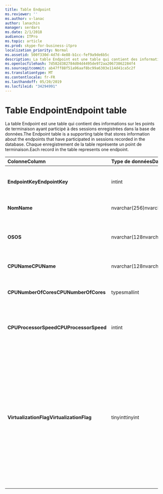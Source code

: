```yaml
---
title: Table Endpoint
ms.reviewer: ''
ms.author: v-lanac
author: lanachin
manager: serdars
ms.date: 2/1/2018
audience: ITPro
ms.topic: article
ms.prod: skype-for-business-itpro
localization_priority: Normal
ms.assetid: 500f330d-4d7d-4e88-b1cc-fef9a9de6b5c
description: La table Endpoint est une table qui contient des informations sur les points de terminaison ayant participé à des sessions enregistrées dans la base de données. Chaque enregistrement de la table représente un point de terminaison.
ms.openlocfilehash: 7d582d382784d04d4495de972aa20673862284f4
ms.sourcegitcommit: ab47ff88f51a96aaf8bc99a6303e114d41ca5c2f
ms.translationtype: MT
ms.contentlocale: fr-FR
ms.lasthandoff: 05/20/2019
ms.locfileid: "34294991"
---
```

# <a name="endpoint-table"></a><span data-ttu-id="2717a-104">Table Endpoint</span><span class="sxs-lookup"><span data-stu-id="2717a-104">Endpoint table</span></span>
 
<span data-ttu-id="2717a-105">La table Endpoint est une table qui contient des informations sur les points de terminaison ayant participé à des sessions enregistrées dans la base de données.</span><span class="sxs-lookup"><span data-stu-id="2717a-105">The Endpoint table is a supporting table that stores information about the endpoints that have participated in sessions recorded in the database.</span></span> <span data-ttu-id="2717a-106">Chaque enregistrement de la table représente un point de terminaison.</span><span class="sxs-lookup"><span data-stu-id="2717a-106">Each record in the table represents one endpoint.</span></span>
  
|<span data-ttu-id="2717a-107">**Colonne**</span><span class="sxs-lookup"><span data-stu-id="2717a-107">**Column**</span></span>|<span data-ttu-id="2717a-108">**Type de données**</span><span class="sxs-lookup"><span data-stu-id="2717a-108">**Data Type**</span></span>|<span data-ttu-id="2717a-109">**Clé/Index**</span><span class="sxs-lookup"><span data-stu-id="2717a-109">**Key/Index**</span></span>|<span data-ttu-id="2717a-110">**Détails**</span><span class="sxs-lookup"><span data-stu-id="2717a-110">**Details**</span></span>|
|:-----|:-----|:-----|:-----|
|<span data-ttu-id="2717a-111">**EndpointKey**</span><span class="sxs-lookup"><span data-stu-id="2717a-111">**EndpointKey**</span></span> <br/> |<span data-ttu-id="2717a-112">int</span><span class="sxs-lookup"><span data-stu-id="2717a-112">int</span></span>  <br/> |<span data-ttu-id="2717a-113">Principal</span><span class="sxs-lookup"><span data-stu-id="2717a-113">Primary</span></span>  <br/> |<span data-ttu-id="2717a-114">Numéro unique identifiant ce point de terminaison.</span><span class="sxs-lookup"><span data-stu-id="2717a-114">Unique number identifying this endpoint.</span></span>  <br/> |
|<span data-ttu-id="2717a-115">**Nom**</span><span class="sxs-lookup"><span data-stu-id="2717a-115">**Name**</span></span> <br/> |<span data-ttu-id="2717a-116">nvarchar(256)</span><span class="sxs-lookup"><span data-stu-id="2717a-116">nvarchar(256)</span></span>  <br/> |<span data-ttu-id="2717a-117">Différent</span><span class="sxs-lookup"><span data-stu-id="2717a-117">Unique</span></span>  <br/> |<span data-ttu-id="2717a-118">Nom du point de terminaison.</span><span class="sxs-lookup"><span data-stu-id="2717a-118">Endpoint name.</span></span>  <br/> |
|<span data-ttu-id="2717a-119">**OS**</span><span class="sxs-lookup"><span data-stu-id="2717a-119">**OS**</span></span> <br/> |<span data-ttu-id="2717a-120">nvarchar(128</span><span class="sxs-lookup"><span data-stu-id="2717a-120">nvarchar(128)</span></span>  <br/> | <br/> |<span data-ttu-id="2717a-121">Système d’exploitation (se) du point de terminaison.</span><span class="sxs-lookup"><span data-stu-id="2717a-121">Operating system (OS) of the endpoint.</span></span>  <br/> |
|<span data-ttu-id="2717a-122">**CPUName**</span><span class="sxs-lookup"><span data-stu-id="2717a-122">**CPUName**</span></span> <br/> |<span data-ttu-id="2717a-123">nvarchar(128</span><span class="sxs-lookup"><span data-stu-id="2717a-123">nvarchar(128)</span></span>  <br/> ||<span data-ttu-id="2717a-124">Nom de l’UC du point de terminaison.</span><span class="sxs-lookup"><span data-stu-id="2717a-124">CPU name of the endpoint.</span></span>  <br/> |
|<span data-ttu-id="2717a-125">**CPUNumberOfCores**</span><span class="sxs-lookup"><span data-stu-id="2717a-125">**CPUNumberOfCores**</span></span> <br/> |<span data-ttu-id="2717a-126">type</span><span class="sxs-lookup"><span data-stu-id="2717a-126">smallint</span></span>  <br/> ||<span data-ttu-id="2717a-127">Nombre de cœurs d’UC du point de terminaison.</span><span class="sxs-lookup"><span data-stu-id="2717a-127">Number of CPU cores of the endpoint.</span></span>  <br/> |
|<span data-ttu-id="2717a-128">**CPUProcessorSpeed**</span><span class="sxs-lookup"><span data-stu-id="2717a-128">**CPUProcessorSpeed**</span></span> <br/> |<span data-ttu-id="2717a-129">int</span><span class="sxs-lookup"><span data-stu-id="2717a-129">int</span></span>  <br/> ||<span data-ttu-id="2717a-130">Vitesse de processeur de l’UC du point de terminaison.</span><span class="sxs-lookup"><span data-stu-id="2717a-130">CPU processor speed of the endpoint.</span></span>  <br/> |
|<span data-ttu-id="2717a-131">**VirtualizationFlag**</span><span class="sxs-lookup"><span data-stu-id="2717a-131">**VirtualizationFlag**</span></span> <br/> |<span data-ttu-id="2717a-132">tinyint</span><span class="sxs-lookup"><span data-stu-id="2717a-132">tinyint</span></span>  <br/> || <span data-ttu-id="2717a-133">Indicateur binaire indiquant si le système s’exécute dans un environnement virtualisé:</span><span class="sxs-lookup"><span data-stu-id="2717a-133">Bit flag that indicates if the system is running in a virtualized environment:</span></span> <br/>  <span data-ttu-id="2717a-134">0x0000-aucun</span><span class="sxs-lookup"><span data-stu-id="2717a-134">0x0000 - None</span></span> <br/>  <span data-ttu-id="2717a-135">0x0001-HyperV</span><span class="sxs-lookup"><span data-stu-id="2717a-135">0x0001 - HyperV</span></span> <br/>  <span data-ttu-id="2717a-136">0x0002-VMWare</span><span class="sxs-lookup"><span data-stu-id="2717a-136">0x0002 - VMWare</span></span> <br/>  <span data-ttu-id="2717a-137">0x0004-PC virtuel</span><span class="sxs-lookup"><span data-stu-id="2717a-137">0x0004 - Virtual PC</span></span> <br/>  <span data-ttu-id="2717a-138">0x0008-Xen PC</span><span class="sxs-lookup"><span data-stu-id="2717a-138">0x0008 - Xen PC</span></span> <br/> |
   

